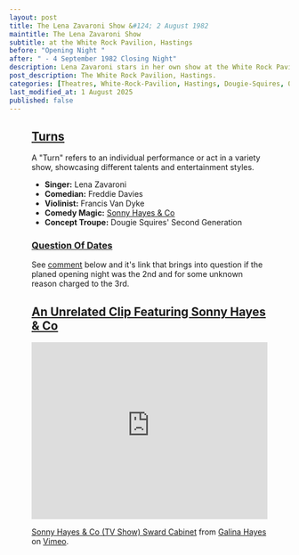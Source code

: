 ```yaml
---
layout: post
title: The Lena Zavaroni Show &#124; 2 August 1982
maintitle: The Lena Zavaroni Show
subtitle: at the White Rock Pavilion, Hastings
before: "Opening Night "
after: " - 4 September 1982 Closing Night"
description: Lena Zavaroni stars in her own show at the White Rock Pavilion, Hastings.
post_description: The White Rock Pavilion, Hastings.
categories: [Theatres, White-Rock-Pavilion, Hastings, Dougie-Squires, OnThisDay3August]
last_modified_at: 1 August 2025
published: false
---
```


<figure class="fig3">
<div class="CardLayout">
<div class="CardItem">
<h2 id="infobox1" class="infobox"><a href="#infobox1">Turns</a></h2>
<div class="CardItem split">
<p>A "Turn" refers to an individual performance or act in a variety show, showcasing different talents and entertainment styles.</p>
<ul>
<li><strong>Singer:</strong> Lena Zavaroni</li>
<li><strong>Comedian:</strong> Freddie Davies</li>
<li><strong>Violinist:</strong> Francis Van Dyke</li>
<li><strong>Comedy Magic:</strong> <a href="#infobox4">Sonny Hayes & Co</a></li>
<li><strong>Concept Troupe:</strong> Dougie Squires' Second Generation</li>
</ul>
<h3 id="infobox2" class="infobox"><a href="#infobox2">Question Of Dates</a></h3>
See <a href="#comments">comment</a> below and it's link that brings into question if the planed opening night was the 2nd and for some unknown reason charged to the 3rd.
</div></div></div>
</figure>

<figure class="fig3">
<div class="CardLayout">
<div class="CardItem">
<h2 id="infobox3" class="infobox"><a href="#infobox3">An Unrelated Clip Featuring Sonny Hayes & Co</a></h2>
<div class="CardItem split">
<div style="padding:75% 0 0 0;position:relative;"><iframe src="https://player.vimeo.com/video/254552240?h=a30414afeb" style="position:absolute;top:0;left:0;width:100%;height:100%;" frameborder="0" allow="autoplay; fullscreen; picture-in-picture" allowfullscreen></iframe></div><script src="https://player.vimeo.com/api/player.js"></script>
<p><a class="external-link" href="https://vimeo.com/254552240">Sonny Hayes &amp; Co (TV Show) Sward Cabinet</a> from <a class="external-link" href="https://vimeo.com/user8975082">Galina Hayes</a> on <a class="external-link" href="https://vimeo.com">Vimeo</a>.</p>
</div></div></div>
</figure>
